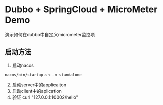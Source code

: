 # Dubbo + SpringCloud + MicroMeter Demo

演示如何在dubbo中自定义micrometer监控项

## 启动方法
1. 启动nacos
```shell
nacos/bin/startup.sh -m standalone
```
2. 启动server中的applicaiton
3. 启动client中的aplication
4. 验证
curl "127.0.0.1:10002/hello"
